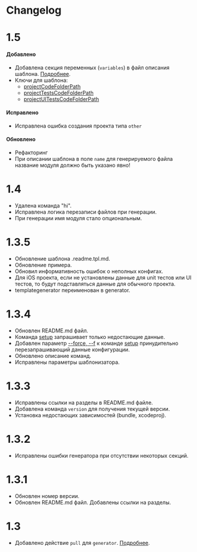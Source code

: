 # Changelog

# 1.5
#### Добавлено
- Добавлена секция переменных (`variables`) в файл описания шаблона. [Подробнее](/README.md#variables).
- Ключи для шаблона:
  - [projectCodeFolderPath](/README.md#шаблонные-значения)
  - [projectTestsCodeFolderPath](/README.md#шаблонные-значения)
  - [projectUITestsCodeFolderPath](/README.md#шаблонные-значения)

#### Исправлено
- Исправлена ошибка создания проекта типа `other`

#### Обновлено
  - Рефакторинг
  - При описании шаблона в поле `name` для генерируемого файла название модуля должно быть указано явно!

# 1.4
  - Удалена команда "hi".
  - Исправлена логика перезаписи файлов при генерации.
  - При генерации имя модуля стало опциональным.

# 1.3.5
  - Обновление шаблона .readme.tpl.md.
  - Обновление примера.
  - Обновил информативность ошибок о неполных конфигах.
  - Для iOS проекта, если не установлены данные для unit тестов или UI тестов, то будут подставляться данные для обычного проекта.
  - templategenerator переименован в generator.
  
# 1.3.4
  - Обновлен README.md файл.
  - Команда [setup](/README.md#setup) запрашивает только недостающие данные.
  - Добавлен параметр [--force, --f](/README.md#setup) к команде [setup](/README.md#setup) принудительно перезапрашивающий данные конфигурации.
  - Обновлено описание команд.
  - Исправлены параметры шаблонизатора.

# 1.3.3
  - Исправлены ссылки на разделы в README.md файле.
  - Добавлена команда `version` для получения текущей версии.
  - Установка недостающих зависимостей (bundle, xcodeproj).

# 1.3.2
  - Исправлены ошибки генератора при отсутствии некоторых секций.
  
# 1.3.1
  - Обновлен номер версии.
  - Обновлен README.md файл. Добавлены ссылки на разделы.

# 1.3
  - Добавлено действие `pull` для `generator`. [Подробнее](/README.md#pull).